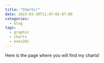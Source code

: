 ```yaml
---
title: "Charts!"
date: 2023-03-30T11:47:05-07:00
categories:
  - blog
tags:
  - graphic
  - charts
  - knes381
---
```


Here is the page where you will find my charts!

<img src="{{ site.url }}{{site.baseurl }}/assets/images/HR.jpg" alt="">
